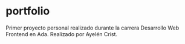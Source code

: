 # portfolio
Primer proyecto personal realizado durante la carrera Desarrollo Web Frontend en Ada.
Realizado por Ayelén Crist.

